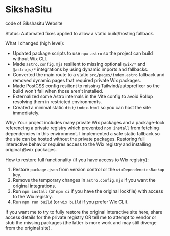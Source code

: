 # SikshaSitu
code of Sikshasitu Website

Status: Automated fixes applied to allow a static build/hosting fallback.

What I changed (high level):
- Updated package scripts to use `npx astro` so the project can build without Wix CLI.
- Made `astro.config.mjs` resilient to missing optional `@wix/*` and `@astrojs/*` integrations by using dynamic imports and fallbacks.
- Converted the main route to a static `src/pages/index.astro` fallback and removed dynamic pages that required private Wix packages.
- Made PostCSS config resilient to missing Tailwind/autoprefixer so the build won't fail when those aren't installed.
- Externalized some Astro internals in the Vite config to avoid Rollup resolving them in restricted environments.
- Created a minimal static `dist/index.html` so you can host the site immediately.

Why: Your project includes many private Wix packages and a package-lock referencing a private registry which prevented `npm install` from fetching dependencies in this environment. I implemented a safe static fallback so the site can be hosted without the private packages. Restoring full interactive behavior requires access to the Wix registry and installing original @wix packages.

How to restore full functionality (if you have access to Wix registry):
1. Restore `package.json` from version control or the `wixDependenciesBackup` key.
2. Remove the temporary changes in `astro.config.mjs` if you want the original integrations.
3. Run `npm install` (or `npm ci` if you have the original lockfile) with access to the Wix registry.
4. Run `npm run build` (or `wix build` if you prefer Wix CLI).

If you want me to try to fully restore the original interactive site here, share access details for the private registry OR tell me to attempt to vendor or stub the missing packages (the latter is more work and may still diverge from the original site).
